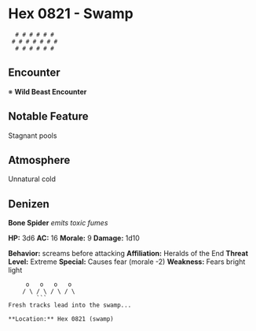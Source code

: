 # Hex 0821 - Swamp
```
  # # # # # #
 # # # # # # #
  # # # # # #
```

## Encounter

※ **Wild Beast Encounter**

## Notable Feature

Stagnant pools

## Atmosphere

Unnatural cold

## Denizen

**Bone Spider**
*emits toxic fumes*

**HP:** 3d6 **AC:** 16 **Morale:** 9
**Damage:** 1d10

**Behavior:** screams before attacking
**Affiliation:** Heralds of the End
**Threat Level:** Extreme
**Special:** Causes fear (morale -2)
**Weakness:** Fears bright light

```
     o   o   o   o
    / \ / \ / \ / \
        ```
Fresh tracks lead into the swamp...

**Location:** Hex 0821 (swamp)
